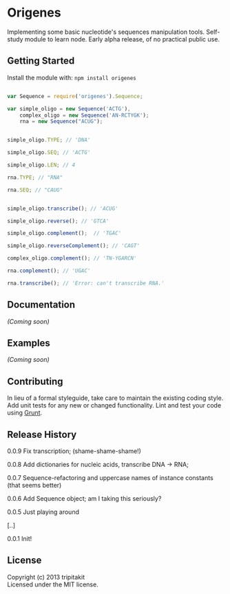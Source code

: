 Origenes
===
Implementing some basic nucleotide's sequences manipulation tools.
Self-study module to learn node. Early alpha release, of no practical public use.




## Getting Started
Install the module with: `npm install origenes`

```javascript

var Sequence = require('origenes').Sequence;

var simple_oligo = new Sequence('ACTG'),
	complex_oligo = new Sequence('AN-RCTYGK');
	rna = new Sequence("ACUG");


simple_oligo.TYPE; // 'DNA'

simple_oligo.SEQ; // 'ACTG'

simple_oligo.LEN; // 4

rna.TYPE; // "RNA"

rna.SEQ; // "CAUG"


simple_oligo.transcribe(); // 'ACUG'

simple_oligo.reverse(); // 'GTCA'

simple_oligo.complement();  // 'TGAC'

simple_oligo.reverseComplement(); // 'CAGT'

complex_oligo.complement(); // 'TN-YGARCN'

rna.complement(); // 'UGAC'

rna.transcribe(); // 'Error: can't transcribe RNA.'

```

## Documentation
_(Coming soon)_

## Examples
_(Coming soon)_

## Contributing
In lieu of a formal styleguide, take care to maintain the existing coding style. Add unit tests for any new or changed functionality. Lint and test your code using [Grunt](http://gruntjs.com/).

## Release History
0.0.9 Fix transcription; (shame-shame-shame!)

0.0.8 Add dictionaries for nucleic acids, transcribe DNA -> RNA;

0.0.7 Sequence-refactoring and uppercase names of instance constants (that seems better)

0.0.6 Add Sequence object; am I taking this seriously?

0.0.5 Just playing around

[..]

0.0.1 Init!

## License
Copyright (c) 2013 tripitakit  
Licensed under the MIT license.

